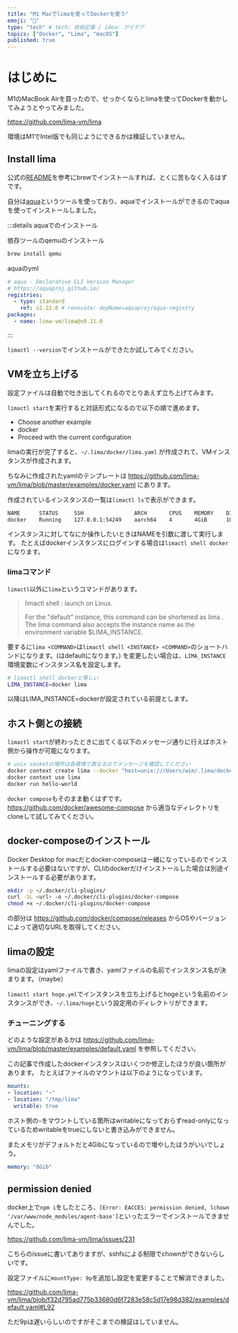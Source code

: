 ```yaml
---
title: "M1 Macでlimaを使ってDockerを使う"
emoji: "🐳"
type: "tech" # tech: 技術記事 / idea: アイデア
topics: ["Docker", "Lima", "macOS"]
published: true
---
```


# はじめに

M1のMacBook Airを買ったので、せっかくならとlimaを使ってDockerを動かしてみようとやってみました。

<https://github.com/lima-vm/lima>

環境はM1でIntel版でも同じようにできるかは検証していません。

## Install lima

公式の[README](https://github.com/lima-vm/lima#getting-started)を参考にbrewでインストールすれば、とくに苦もなく入るはずです。

自分は[aqua](https://github.com/aquaproj/aqua)というツールを使っており、aquaでインストールができるのでaquaを使ってインストールしました。

:::details aquaでのインストール

依存ツールのqemuのインストール

```sh
brew install qemu
```

aquaのyml

```yml
# aqua - Declarative CLI Version Manager
# https://aquaproj.github.io/
registries:
  - type: standard
    ref: v2.22.0 # renovate: depName=aquaproj/aqua-registry
packages:
  - name: lima-vm/lima@v0.11.0
```

:::

`limactl --version`でインストールができたか試してみてください。

## VMを立ち上げる

設定ファイルは自動で吐き出してくれるのでとりあえず立ち上げてみます。

`limactl start`を実行すると対話形式になるので以下の順で進めます。

- Choose another example
- docker
- Proceed with the current configuration

limaの実行が完了すると、`~/.lima/docker/lima.yaml` が作成されて、VMインスタンスが作成されます。

ちなみに作成されたyamlのテンプレートは <https://github.com/lima-vm/lima/blob/master/examples/docker.yaml> にあります。

作成されているインスタンスの一覧は`limactl ls`で表示ができます。

```sh
NAME      STATUS     SSH                ARCH       CPUS    MEMORY    DISK      DIR
docker    Running    127.0.0.1:54249    aarch64    4       4GiB      100GiB    /Users/wim/.lima/docker
```

インスタンスに対してなにか操作したいときはNAMEを引数に渡して実行します。
たとえばdockerインスタンスにログインする場合は`limactl shell docker`になります。

### limaコマンド

`limactl`以外に`lima`というコマンドがあります。

> limactl shell <INSTANCE> <COMMAND>: launch <COMMAND> on Linux.
>
> For the "default" instance, this command can be shortened as lima <COMMAND>. The lima command also accepts the instance name as the environment variable $LIMA_INSTANCE.

要するに`lima <COMMAND>`は`limactl shell <INSTANCE> <COMMAND>`のショートハンドになります。(<INSTANCE>はdefaultになります。)
<INSTANCE>を変更したい場合は、`LIMA_INSTANCE`環境変数にインスタンス名を設定します。

```sh
# limactl shell dockerと等しい
LIMA_INSTANCE=docker lima
```

以降はLIMA_INSTANCE=dockerが設定されている前提とします。

## ホスト側との接続

`limactl start`が終わったときに出てくる以下のメッセージ通りに行えばホスト側から操作が可能になります。

```sh
# unix socketの場所は各環境で異なるのでメッセージを確認してください
docker context create lima --docker "host=unix:///Users/wim/.lima/docker/sock/docker.sock"
docker context use lima
docker run hello-world
```

`docker compose`もそのまま動くはずです。<https://github.com/docker/awesome-compose> から適当なディレクトリをcloneして試してみてください。

## docker-composeのインストール

Docker Desktop for macだとdocker-composeは一緒になっているのでインストールする必要はないですが、CLIのdockerだけインストールした場合は別途インストールする必要があります。

```sh
mkdir -p ~/.docker/cli-plugins/
curl -SL <url> -o ~/.docker/cli-plugins/docker-compose
chmod +x ~/.docker/cli-plugins/docker-compose
```

<url>の部分は <https://github.com/docker/compose/releases> からOSやバージョンによって適切なURLを取得してください。

## limaの設定

limaの設定はyamlファイルで書き、yamlファイルの名前でインスタンス名が決まります。（maybe）

`limactl start hoge.yml`でインスタンスを立ち上げるとhogeという名前のインスタンスができ、`~/.lima/hoge`という設定用のディレクトリができます。

### チューニングする

どのような設定があるかは <https://github.com/lima-vm/lima/blob/master/examples/default.yaml> を参照してください。

この記事で作成したdockerインスタンスはいくつか修正したほうが良い箇所があります。
たとえばファイルのマウントは以下のようになっています。

```yml
mounts:
- location: "~"
- location: "/tmp/lima"
  writable: true
```

ホスト側の`~`をマウントしている箇所はwritableになっておらずread-onlyになっているためwritableをtrueにしないと書き込みができません。

またメモリがデフォルトだと4Gibになっているので増やしたほうがいいでしょう。

```yml
memory: "8Gib"
```

## permission denied

docker上で`npm i`をしたところ、`[Error: EACCES: permission denied, lchown '/var/www/node_modules/agent-base']`といったエラーでインストールできませんでした。

<https://github.com/lima-vm/lima/issues/231>

こちらのissueに書いてありますが、sshfsによる制限でchownができないらしいです。

設定ファイルに`mountType: 9p`を追加し設定を変更することで解消できました。

<https://github.com/lima-vm/lima/blob/f32d795ad775b33680d6f7283e58c5d17e98d382/examples/default.yaml#L92>

ただ9pは遅いらしいのですがそこまでの検証はしていません。

